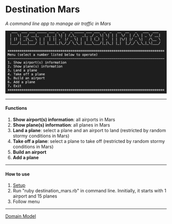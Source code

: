 # Destination Mars

*A command line app to manage air traffic in Mars*

![app](docs/app.png)

---------
#### Functions

1. **Show airport(s) information**: all airports in Mars
2. **Show plane(s) information**: all planes in Mars
3. **Land a plane**: select a plane and an airport to land (restricted by random stormy conditions in Mars)
4. **Take off a plane**: select a plane to take off (restricted by random stormy conditions in Mars)
5. **Build an airport**
6. **Add a plane**

---------
#### How to use

1. [Setup](docs/setup.md)
2. Run "ruby destination_mars.rb" in command line. Innitially, it starts with 1 airport and 15 planes
3. Follow menu

---------
[Domain Model](docs/domain_model.md)